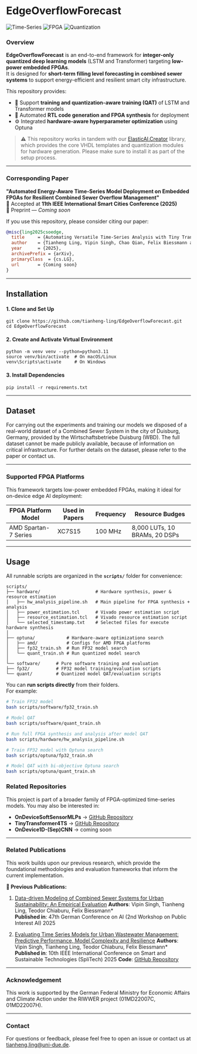 # EdgeOverflowForecast
![Time-Series](https://img.shields.io/badge/Time--Series-Combined%20Sewer%20System-orange) ![FPGA](https://img.shields.io/badge/FPGA-Optimized-blue) ![Quantization](https://img.shields.io/badge/Quantized-LSTM%20%7C%20Transformer-green)

### Overview

**EdgeOverflowForecast** is an end-to-end framework for **integer-only quantized deep learning models** (LSTM and Transformer) targeting **low-power embedded FPGAs**.  
It is designed for **short-term filling level forecasting in combined sewer systems** to support energy-efficient and resilient smart city infrastructure.

This repository provides:
- 🔧 Support **training and quantization-aware training (QAT)** of LSTM and Transformer models  
- 🧱 Automated **RTL code generation and FPGA synthesis** for deployment  
- ⚙️ Integrated **hardware-aware hyperparameter optimization** using Optuna  

> ⚠️ This repository works in tandem with our [ElasticAI.Creator](https://github.com/es-ude/elastic-ai.creator) library, which provides the core VHDL templates and quantization modules for hardware generation. Please make sure to install it as part of the setup process.

---

### Corresponding Paper

**"Automated Energy-Aware Time-Series Model Deployment on Embedded FPGAs for Resilient Combined Sewer Overflow Management"**  
📌 Accepted at **11th IEEE International Smart Cities Conference (2025)**  
📄 Preprint — _Coming soon_

If you use this repository, please consider citing our paper:
```bibtex
@misc{ling2025csoedge,
  title     = {Automating Versatile Time-Series Analysis with Tiny Transformers on Embedded FPGAs},
  author    = {Tianheng Ling, Vipin Singh, Chao Qian, Felix Biessmann and Gregor Schiele},
  year      = {2025},
  archivePrefix = {arXiv},
  primaryClass  = {cs.LG},
  url       = {Coming soon}
}
```
---

## Installation
#### 1. Clone and Set Up
```
git clone https://github.com/tianheng-ling/EdgeOverflowForecast.git
cd EdgeOverflowForecast
```
#### 2. Create and Activate Virtual Environment
```
python -m venv venv --python=python3.11
source venv/bin/activate  # On macOS/Linux
venv\Scripts\activate     # On Windows
```

#### 3. Install Dependencies
```
pip install -r requirements.txt
```
---

## Dataset
For carrying out the experiments and training our models we disposed of a real-world dataset of a Combined Sewer System in the city of Duisburg, Germany, provided by the Wirtschaftsbetriebe Duisburg (WBD). The full dataset cannot be made publicly available, because of information on critical infrastructure. For further details on the dataset, please refer to the paper or contact us.

---
### Supported FPGA Platforms
This framework targets low-power embedded FPGAs, making it ideal for on-device edge AI deployment:

| FPGA Platform	Model  | Used in Papers | Frequency | Resource Budges               |
| -------------------- | -------------- | --------- | ----------------------------- |
| AMD Spartan-7 Series | XC7S15         | 100 MHz   | 8,000 LUTs, 10 BRAMs, 20 DSPs |

---

## Usage
All runnable scripts are organized in the **`scripts/`** folder for convenience:
```
scripts/
├── hardware/                     # Hardware synthesis, power & resource estimation
│   ├── hw_analysis_pipeline.sh   # Main pipeline for FPGA synthesis + analysis
│   ├── power_estimation.tcl      # Vivado power estimation script
│   ├── resource_estimation.tcl   # Vivado resource estimation script
│   └── selected_timestamp.txt    # Selected files for execute hardware synthesis
│
├── optuna/            # Hardware-aware optimizationo search
│   ├── amd/           # Configs for AMD FPGA platforms
│   ├── fp32_train.sh  # Run FP32 model search
│   └── quant_train.sh # Run quantized model search
│
└── software/      # Pure software training and evaluation
├── fp32/          # FP32 model training/evaluation scripts
└── quant/         # Quantized model QAT/evaluation scripts
```
You can **run scripts directly** from their folders.  
For example:
```bash
# Train FP32 model
bash scripts/software/fp32_train.sh

# Model QAT
bash scripts/software/quant_train.sh

# Run full FPGA synthesis and analysis after model QAT
bash scripts/hardware/hw_analysis_pipeline.sh

# Train FP32 model with Optuna search
bash scripts/optuna/fp32_train.sh

# Model QAT with bi-objective Optuna search
bash scripts/optuna/quant_train.sh
```

### Related Repositories
This project is part of a broader family of FPGA-optimized time-series models. You may also be interested in:

- **OnDeviceSoftSensorMLPs** → [GitHub Repository](https://github.com/tianheng-ling/OnDeviceSoftSensorMLP)  
- **TinyTransformer4TS** → [GitHub Repository](https://github.com/tianheng-ling/TinyTransformer4TS)  
- **OnDevice1D-(Sep)CNN** → coming soon

---

### Related Publications

This work builds upon our previous research, which provide the foundational methodologies and evaluation frameworks that inform the current implementation.

**📄 Previous Publications:**

1. [Data-driven Modeling of Combined Sewer Systems for Urban Sustainability: An Empirical Evaluation](https://www.hiig.de/wp-content/uploads/2024/09/Singh2024-SewerSystems.pdf)
   **Authors**: Vipin Singh, Tianheng Ling, Teodor Chiaburu, Felix Biessmann*  
   **Published in**: 47th German Conference on AI (2nd Workshop on Public Interest AI) 2025 

2. [Evaluating Time Series Models for Urban Wastewater Management: Predictive Performance, Model Complexity and Resilience](https://arxiv.org/abs/2504.17461)
   **Authors**: Vipin Singh, Tianheng Ling, Teodor Chiaburu, Felix Biessmann*  
   **Published in**: 10th IEEE International Conference on Smart and Sustainable Technologies (SpliTech) 2025
    **Code**: [GitHub Repository](https://github.com/calgo-lab/resilient-timeseries-evaluation)

---
###  Acknowledgement
This work is supported by the German Federal Ministry for Economic Affairs and Climate Action under the RIWWER project (01MD22007C, 01MD22007H). 


---

###  Contact
For questions or feedback, please feel free to open an issue or contact us at tianheng.ling@uni-due.de.
